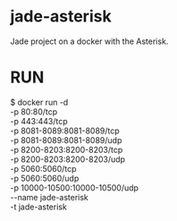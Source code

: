 # jade-asterisk
Jade project on a docker with the Asterisk.

# RUN
$ docker run -d \
  -p 80:80/tcp \
  -p 443:443/tcp \
  -p 8081-8089:8081-8089/tcp \
  -p 8081-8089:8081-8089/udp \
  -p 8200-8203:8200-8203/tcp \
  -p 8200-8203:8200-8203/udp \
  -p 5060:5060/tcp \
  -p 5060:5060/udp \
  -p 10000-10500:10000-10500/udp \
  --name jade-asterisk \
  -t jade-asterisk


